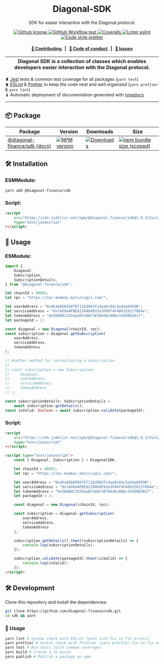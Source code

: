 <p align="center">
    <h1 align="center">
        Diagonal-SDK
    </h1>
    <p align="center">SDK for easier interaction with the Diagonal protocol.</p>
</p>

<p align="center">
    <a href="https://github.com/diagonal-finance/sdk/blob/master/LICENSE">
        <img alt="Github license" src="https://img.shields.io/github/license/diagonal-finance/sdk.svg?style=flat-square">
    </a>
    <a href="https://github.com/diagonal-finance/sdk/actions?query=workflow%3Atest">
        <img alt="GitHub Workflow test" src="https://img.shields.io/github/workflow/status/diagonal-finance/sdk/test?label=test&style=flat-square&logo=github">
    </a>
    <a href="https://coveralls.io/github/diagonal-finance/sdk">
        <img alt="Coveralls" src="https://img.shields.io/coveralls/github/diagonal-finance/sdk?label=coverage (ts)&style=flat-square&logo=coveralls">
    </a>
    <a href="https://eslint.org/">
        <img alt="Linter eslint" src="https://img.shields.io/badge/linter-eslint-8080f2?style=flat-square&logo=eslint">
    </a>
    <a href="https://prettier.io/">
        <img alt="Code style prettier" src="https://img.shields.io/badge/code%20style-prettier-f8bc45?style=flat-square&logo=prettier">
    </a>
</p>

<div align="center">
    <h4>
        <a href="/CONTRIBUTING.md">
            👥 Contributing
        </a>
        <span>&nbsp;&nbsp;|&nbsp;&nbsp;</span>
        <a href="/CODE_OF_CONDUCT.md">
            🤝 Code of conduct
        </a>
        <span>&nbsp;&nbsp;|&nbsp;&nbsp;</span>
        <a href="https://github.com/diagonal-finance/sdk/issues/new/choose">
            🔎 Issues
        </a>
    </h4>
</div>

| Diagonal SDK is a collection of classes which enables developers easier interaction with the Diagonal protocol. |
| --------------------------------------------------------------------------------------------------------------- |

♜ [Jest](https://jestjs.io/) tests & common test coverage for all packages (`yarn test`)\
♞ [ESLint](https://eslint.org/) & [Prettier](https://prettier.io/) to keep the code neat and well organized (`yarn prettier` & `yarn lint`)\
♝ Automatic deployment of documentation generated with [typedocs](https://typedoc.org/)

---

## 📦 Package

<table>
    <th>Package</th>
    <th>Version</th>
    <th>Downloads</th>
    <th>Size</th>
    <tbody>
        <tr>
            <td>
                <a href="https://github.com/diagonal-finance/sdk">
                    @diagonal-finance/sdk
                </a>
                 <a href="https://github.com/diagonal-finance/sdk">
                    (docs)
                </a>
            </td>
            <td>
                <!-- NPM version -->
                <a href="https://npmjs.org/package/@diagonal-finance/sdk">
                    <img src="https://img.shields.io/npm/v/@diagonal-finance/sdk.svg?style=flat-square" alt="NPM version" />
                </a>
            </td>
            <td>
                <!-- Downloads -->
                <a href="https://npmjs.org/package/@diagonal-finance/sdk">
                    <img src="https://img.shields.io/npm/dm/@diagonal-finance/sdk.svg?style=flat-square" alt="Downloads" />
                </a>
            </td>
            <td>
                <!-- Size -->
                <a href="https://bundlephobia.com/package/@diagonal-finance/sdk">
                    <img src="https://img.shields.io/bundlephobia/minzip/@diagonal-finance/sdk" alt="npm bundle size (scoped)" />
                </a>
            </td>
        </tr>
    <tbody>
</table>

## 🛠 Installation

### ESMModule:

```bash
yarn add @diagonal-finance/sdk
```

### Script:

```html
<script
    src="https://cdn.jsdelivr.net/npm/@diagonal-finance/sdk@1.0.3/dist/diagonal.bundle.js"
    type="text/javascript"
></script>
```

## 📜 Usage

### ESModule:

```typescript
import {
    Diagonal,
    Subscription,
    SubscriptionDetails,
} from "@diagonal-finance/sdk";

let chainId = 80001;
let rpc = "https://rpc-mumbai.maticvigil.com/";

let userAddress = "0x4Ea66bE6947D711Ed963fc4aa8c04c5a4da6959B";
let serviceAddress = "0x7eD9eAFBE6239404E93e3F60f4F4081E821f064e";
let tokenAddress = "0x5D8B4C2554aeB7e86F387B4d6c00Ac33499Ed01f";
let packageId = 2;

const diagonal = new Diagonal(chainId, rpc);
const subscription = diagonal.getSubscription(
    userAddress,
    serviceAddress,
    tokenAddress
);

// Another method for instantiating a subscription:
//
// const subscription = new Subscription(
//     diagonal,
//     userAddress,
//     serviceAddress,
//     tokenAddress
// );

const subscriptionDetails: SubscriptionDetails =
    await subscription.getDetails();
const isValid: boolean = await subscription.validate(packageId);
```

### Script:

```html
<script
    src="https://cdn.jsdelivr.net/npm/@diagonal-finance/sdk@1.0.3/dist/diagonal.bundle.js"
    type="text/javascript"
></script>

<script type="text/javascript">
    const { Diagonal, Subscription } = DiagonalSDK;

    let chainId = 80001;
    let rpc = "https://rpc-mumbai.maticvigil.com/";

    let userAddress = "0x4Ea66bE6947D711Ed963fc4aa8c04c5a4da6959B";
    let serviceAddress = "0x7eD9eAFBE6239404E93e3F60f4F4081E821f064e";
    let tokenAddress = "0x5D8B4C2554aeB7e86F387B4d6c00Ac33499Ed01f";
    let packageId = 2;

    const diagonal = new Diagonal(chainId, rpc);

    const subscription = diagonal.getSubscription(
        userAddress,
        serviceAddress,
        tokenAddress
    );

    subscription.getDetails().then((subscriptionDetails) => {
        console.log(subscriptionDetails);
    });

    subscription.validate(packageId).then((isValid) => {
        console.log(isValid);
    });
</script>
```

## 🛠 Development

Clone this repository and install the dependencies:

```bash
git clone https://github.com/diagonal-finance/sdk.git
cd sdk && yarn
```

### 📜 Usage

```bash
yarn lint # Syntax check with ESLint (yarn lint:fix to fix errors).
yarn prettier # Syntax check with Prettier (yarn prettier:fix to fix errors).
yarn test # Run tests (with common coverage).
yarn build # Create a JS build.
yarn publish # Publish a package on npm.
```
